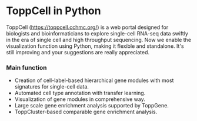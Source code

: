 # ToppCell in Python
ToppCell (https://toppcell.cchmc.org/) is a web portal designed for biologists and bioinformaticians to explore single-cell RNA-seq data swiftly in the era of single cell and high throughput sequencing. Now we enable the visualization function using Python, making it flexible and standalone. It's still improving and your suggestions are really appreciated.

### Main function
- Creation of cell-label-based hierarchical gene modules with most signatures for single-cell data.
- Automated cell type annotation with transfer learning.
- Visualization of gene modules in comprehensive way.
- Large scale gene enrichment analysis supported by ToppGene.
- ToppCluster-based comparable gene enrichment analysis.